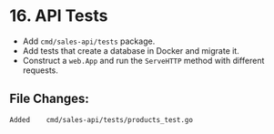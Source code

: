 # 16. API Tests

- Add `cmd/sales-api/tests` package.
- Add tests that create a database in Docker and migrate it.
- Construct a `web.App` and run the `ServeHTTP` method with different requests.


## File Changes:

```
Added    cmd/sales-api/tests/products_test.go
```